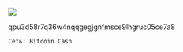 ![](https://git.disroot.org/fftcc/Buy-me-a-coffee/raw/main/bch/qr-bch.png)

qpu3d58r7q36w4nqqgegjgnfmsce9lhgruc05ce7a8

`Сеть: Bitcoin Cash`